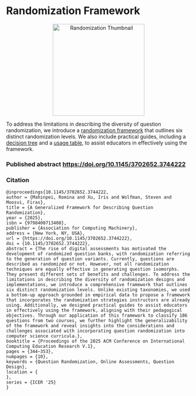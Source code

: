 # Randomization Framework
<p align="center">
<img width="250" alt="Randomization Thumbnail" src="https://github.com/open-resources/randomization_framework/assets/70119839/2cf8b279-5683-4b95-8172-8b20133ea3c7">
</p>

To address the limitations in describing the diversity of question randomization, we introduce a [randomization framework](https://github.com/open-resources/randomization_framework/blob/main/framework.md) that outlines six distinct randomization levels. We also include practical guides, including a [decision tree](https://github.com/open-resources/randomization_framework/blob/main/guides/decision-tree.md) and a [usage table](https://github.com/open-resources/randomization_framework/blob/main/guides/usage-table.md), to assist educators in effectively using the framework.

### Published abstract https://doi.org/10.1145/3702652.3744222
### Citation
```
@inproceedings{10.1145/3702652.3744222,
author = {Mahinpei, Romina and Xu, Iris and Wolfman, Steven and Moosvi, Firas},
title = {A Generalized Framework for Describing Question Randomization},
year = {2025},
isbn = {9798400713408},
publisher = {Association for Computing Machinery},
address = {New York, NY, USA},
url = {https://doi.org/10.1145/3702652.3744222},
doi = {10.1145/3702652.3744222},
abstract = {The rise of digital assessments has motivated the development of randomized question banks, with randomization referring to the generation of question variants. Currently, questions are described as randomized or not. However, not all randomization techniques are equally effective in generating question isomorphs. They present different sets of benefits and challenges. To address the limitations in describing the diversity of randomization designs and implementations, we introduce a comprehensive framework that outlines six distinct randomization levels. Unlike existing taxonomies, we used a bottom-up approach grounded in empirical data to propose a framework that incorporates the randomization strategies instructors are already using. Additionally, we designed practical guides to assist educators in effectively using the framework, aligning with their pedagogical objectives. Through our application of this framework to classify 186 questions from two courses, we further highlight the generalizability of the framework and reveal insights into the considerations and challenges associated with incorporating question randomization into computer science curricula.},
booktitle = {Proceedings of the 2025 ACM Conference on International Computing Education Research V.1},
pages = {344–353},
numpages = {10},
keywords = {Question Randomization, Online Assessments, Question Design},
location = {
},
series = {ICER '25}
}
```
